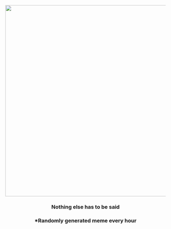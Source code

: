<p align="center">
        <img src="https://i.redd.it/oupyyj4r45z91.gif" width="600" height="600">
        </p>
        <h3 align="center">Nothing else has to be said</h3>
        <h3 align="center">*Randomly generated meme every hour</h3>
    